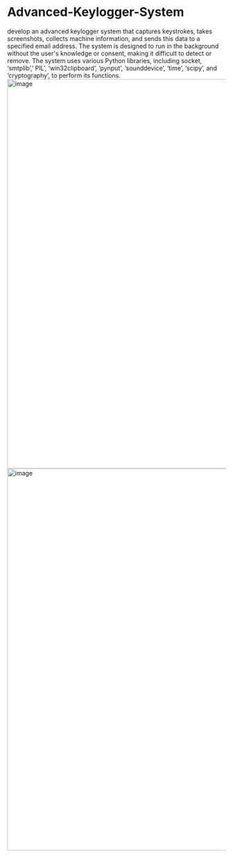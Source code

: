 # Advanced-Keylogger-System
 develop an advanced keylogger system that captures  keystrokes, takes screenshots, collects machine information, and sends this data to  a specified email address.
  The system is designed to run in the background without 
the user's knowledge or consent, making it difficult to detect or remove. The system 
uses various Python libraries, including socket, ‘smtplib’,’ PIL’, ‘win32clipboard’, 
‘pynput’, ‘sounddevice’, ‘time’, ‘scipy’, and ‘cryptography’, to perform its functions. 
<img width="899" alt="image" src="https://github.com/RithinSuresh/Advanced-Keylogger-System/assets/71485606/329a92ae-e01d-4c61-8d4c-b3c0613facb5">
<img width="882" alt="image" src="https://github.com/RithinSuresh/Advanced-Keylogger-System/assets/71485606/ac252d92-c3fd-4685-9835-40bef4e9e34d">

